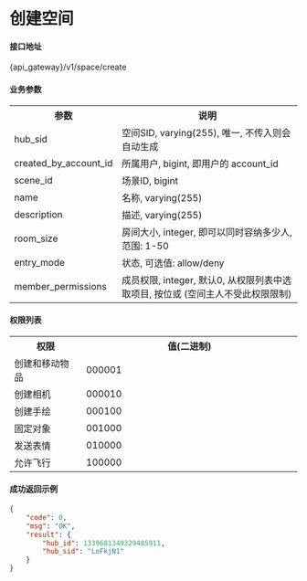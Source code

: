 # 创建空间

#### 接口地址

{api_gateway}/v1/space/create

#### 业务参数
<table width="100%">
    <tr>
      <th width="25%">参数</th>
      <th>说明</th>
    </tr>
    <tr>
      <td>hub_sid</td>
      <td>空间SID, varying(255), 唯一, 不传入则会自动生成</td>
    </tr>
    <tr>
      <td>created_by_account_id</td>
      <td>所属用户, bigint, 即用户的 account_id</td>
    </tr>
    <tr>
      <td>scene_id</td>
      <td>场景ID, bigint</td>
    </tr>
    <tr>
      <td>name</td>
      <td>名称, varying(255)</td>
    </tr>
    <tr>
      <td>description</td>
      <td>描述, varying(255)</td>
    </tr>
    <tr>
      <td>room_size</td>
      <td>房间大小, integer, 即可以同时容纳多少人, 范围: 1-50</td>
    </tr>
    <tr>
      <td>entry_mode</td>
      <td>状态, 可选值: allow/deny</td>
    </tr>
    <tr>
      <td>member_permissions</td>
      <td>成员权限, integer, 默认0, 从权限列表中选取项目, 按位或 (空间主人不受此权限限制)</td>
    </tr>
</table>

#### 权限列表

<table width="100%">
    <tr>
      <th width="25%">权限</th>
      <th>值(二进制)</th>
    </tr>
    <tr>
      <td>创建和移动物品</td>
      <td>000001</td>
    </tr>
    <tr>
      <td>创建相机</td>
      <td>000010</td>
    </tr>
    <tr>
      <td>创建手绘</td>
      <td>000100</td>
    </tr>
    <tr>
      <td>固定对象</td>
      <td>001000</td>
    </tr>
    <tr>
      <td>发送表情</td>
      <td>010000</td>
    </tr>
    <tr>
      <td>允许飞行</td>
      <td>100000</td>
    </tr>
</table>


#### 成功返回示例

```json
{
    "code": 0,
    "msg": "OK",
    "result": {
        "hub_id": 1339681349329485911,
        "hub_sid": "LoFkjN1"
    }
}
```
